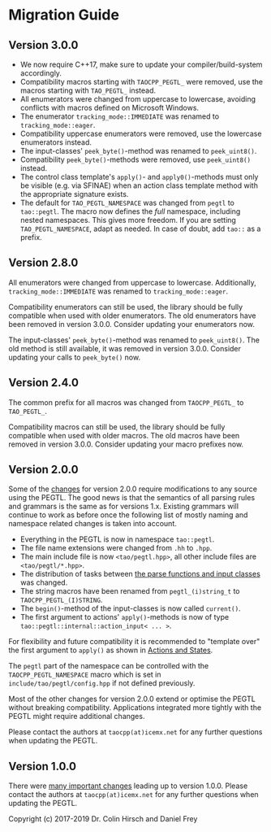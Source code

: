 # Migration Guide

## Version 3.0.0

* We now require C++17, make sure to update your compiler/build-system accordingly.
* Compatibility macros starting with `TAOCPP_PEGTL_` were removed, use the macros starting with `TAO_PEGTL_` instead.
* All enumerators were changed from uppercase to lowercase, avoiding conflicts with macros defined on Microsoft Windows.
* The enumerator `tracking_mode::IMMEDIATE` was renamed to `tracking_mode::eager`.
* Compatibility uppercase enumerators were removed, use the lowercase enumerators instead.
* The input-classes' `peek_byte()`-method was renamed to `peek_uint8()`.
* Compatibility `peek_byte()`-methods were removed, use `peek_uint8()` instead.
* The control class template's `apply()`- and `apply0()`-methods must only be visible (e.g. via SFINAE) when an action class template method with the appropriate signature exists.
* The default for `TAO_PEGTL_NAMESPACE` was changed from `pegtl` to `tao::pegtl`. The macro now defines the *full* namespace, including nested namespaces. This gives more freedom. If you are setting `TAO_PEGTL_NAMESPACE`, adapt as needed. In case of doubt, add `tao::` as a prefix.

## Version 2.8.0

All enumerators were changed from uppercase to lowercase.
Additionally, `tracking_mode::IMMEDIATE` was renamed to `tracking_mode::eager`.

Compatibility enumerators can still be used, the library should be fully compatible when used with older enumerators.
The old enumerators have been removed in version 3.0.0.
Consider updating your enumerators now.

The input-classes' `peek_byte()`-method was renamed to `peek_uint8()`.
The old method is still available, it was removed in version 3.0.0.
Consider updating your calls to `peek_byte()` now.

## Version 2.4.0

The common prefix for all macros was changed from `TAOCPP_PEGTL_` to `TAO_PEGTL_`.

Compatibility macros can still be used, the library should be fully compatible when used with older macros.
The old macros have been removed in version 3.0.0.
Consider updating your macro prefixes now.

## Version 2.0.0

Some of the [changes](Changelog.md#200) for version 2.0.0 require modifications to any source using the PEGTL.
The good news is that the semantics of all parsing rules and grammars is the same as for versions 1.x.
Existing grammars will continue to work as before once the following list of mostly naming and namespace related changes is taken into account.

* Everything in the PEGTL is now in namespace `tao::pegtl`.
* The file name extensions were changed from `.hh` to `.hpp`.
* The main include file is now `<tao/pegtl.hpp>`, all other include files are `<tao/pegtl/*.hpp>`.
* The distribution of tasks between [the parse functions and input classes](Inputs-and-Parsing.md) was changed.
* The string macros have been renamed from `pegtl_(i)string_t` to `TAOCPP_PEGTL_(I)STRING`.
* The `begin()`-method of the input-classes is now called `current()`.
* The first argument to actions' `apply()`-methods is now of type `tao::pegtl::internal::action_input< ... >`.

For flexibility and future compatibility it is recommended to "template over" the first argument to `apply()` as shown in [Actions and States](Actions-and-States.md#actions).

The `pegtl` part of the namespace can be controlled with the `TAOCPP_PEGTL_NAMESPACE` macro which is set in `include/tao/pegtl/config.hpp` if not defined previously.

Most of the other changes for version 2.0.0 extend or optimise the PEGTL without breaking compatibility.
Applications integrated more tightly with the PEGTL might require additional changes.

Please contact the authors at `taocpp(at)icemx.net` for any further questions when updating the PEGTL.

## Version 1.0.0

There were [many important changes](Changelog.md#100) leading up to version 1.0.0.
Please contact the authors at `taocpp(at)icemx.net` for any further questions when updating the PEGTL.

Copyright (c) 2017-2019 Dr. Colin Hirsch and Daniel Frey
